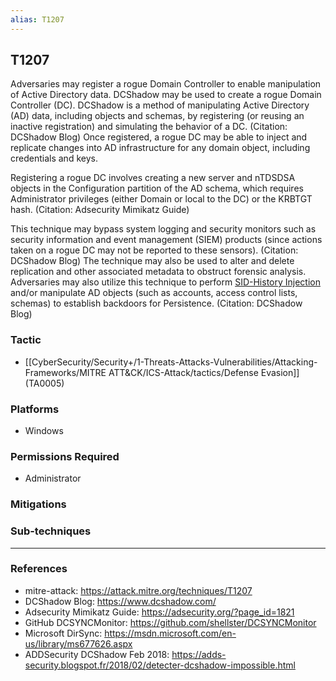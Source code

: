 ```yaml
---
alias: T1207
---
```


## T1207

Adversaries may register a rogue Domain Controller to enable manipulation of Active Directory data. DCShadow may be used to create a rogue Domain Controller (DC). DCShadow is a method of manipulating Active Directory (AD) data, including objects and schemas, by registering (or reusing an inactive registration) and simulating the behavior of a DC. (Citation: DCShadow Blog) Once registered, a rogue DC may be able to inject and replicate changes into AD infrastructure for any domain object, including credentials and keys.

Registering a rogue DC involves creating a new server and nTDSDSA objects in the Configuration partition of the AD schema, which requires Administrator privileges (either Domain or local to the DC) or the KRBTGT hash. (Citation: Adsecurity Mimikatz Guide)

This technique may bypass system logging and security monitors such as security information and event management (SIEM) products (since actions taken on a rogue DC may not be reported to these sensors). (Citation: DCShadow Blog) The technique may also be used to alter and delete replication and other associated metadata to obstruct forensic analysis. Adversaries may also utilize this technique to perform [SID-History Injection](https://attack.mitre.org/techniques/T1134/005) and/or manipulate AD objects (such as accounts, access control lists, schemas) to establish backdoors for Persistence. (Citation: DCShadow Blog)


### Tactic
- [[CyberSecurity/Security+/1-Threats-Attacks-Vulnerabilities/Attacking-Frameworks/MITRE ATT&CK/ICS-Attack/tactics/Defense Evasion]] (TA0005)

### Platforms
- Windows

### Permissions Required
- Administrator

### Mitigations

### Sub-techniques


---
### References

- mitre-attack: https://attack.mitre.org/techniques/T1207
- DCShadow Blog: https://www.dcshadow.com/
- Adsecurity Mimikatz Guide: https://adsecurity.org/?page_id=1821
- GitHub DCSYNCMonitor: https://github.com/shellster/DCSYNCMonitor
- Microsoft DirSync: https://msdn.microsoft.com/en-us/library/ms677626.aspx
- ADDSecurity DCShadow Feb 2018: https://adds-security.blogspot.fr/2018/02/detecter-dcshadow-impossible.html
